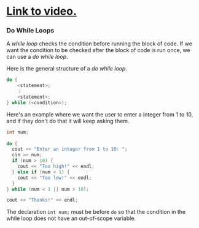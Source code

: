 # [Link to video.](https://www.youtube.com/watch?v=8qhlB4RYNvw&list=PLVD25niNi0BliJx0Rnr1DB6HdsL5oy5kJ)

### Do While Loops

A *while loop* checks the condition before running the block of code. If we want the condition to be checked after the block of code is run once, we can use a *do while loop*. 

Here is the general structure of a *do while loop*.

```cpp
do {
    <statement>;
    ⋮
    <statement>;
} while (<condition>);
```

Here's an example where we want the user to enter a integer from 1 to 10, and if they don't do that it will keep asking them.

```cpp
int num;
	
do {
  cout << "Enter an integer from 1 to 10: ";
  cin >> num;
  if (num > 10) {
    cout << "Too high!" << endl;
  } else if (num < 1) {
    cout << "Too low!" << endl;
  } 
} while (num < 1 || num > 10);

cout << "Thanks!" << endl;
```

The declaration `int num;` must be before `do` so that the condition in the while loop does not have an out-of-scope variable. 
